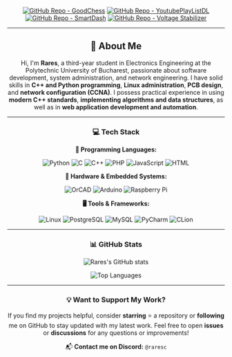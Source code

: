 <div align="center">

[![GitHub Repo - GoodChess](https://img.shields.io/badge/Repo-GoodChess-6f42c1?style=for-the-badge&logo=github)](https://github.com/t0ry003/GoodChess)
[![GitHub Repo - YoutubePlayListDL](https://img.shields.io/badge/Repo-YoutubePlayListDL-1da1f2?style=for-the-badge&logo=github)](https://github.com/t0ry003/YoutubePlayListDL)
[![GitHub Repo - SmartDash](https://img.shields.io/badge/Repo-SmartDash-ff4500?style=for-the-badge&logo=github)](https://github.com/t0ry003/SmartDash)
[![GitHub Repo - Voltage Stabilizer](https://img.shields.io/badge/Repo-Voltage_Stabilizer-32cd32?style=for-the-badge&logo=github)](https://github.com/t0ry003/Series-Regulator-Voltage-Stabilizer-OrCad)


</div>

---

<div align="center">

## 👋 About Me

Hi, I'm **Rares**, a third-year student in Electronics Engineering at the Polytechnic University of Bucharest, passionate about software development, system administration, and network engineering. I have solid skills in **C++ and Python programming**, **Linux administration**, **PCB design**, and **network configuration (CCNA)**. I possess practical experience in using **modern C++ standards**, **implementing algorithms and data structures**, as well as in **web application development and automation**.

---

### 💻 Tech Stack

**🚀 Programming Languages:**

![Python](https://img.shields.io/badge/Python-3776AB?style=for-the-badge&logo=python&logoColor=white)
![C](https://img.shields.io/badge/C-27338B?style=for-the-badge&logo=c&logoColor=white)
![C++](https://img.shields.io/badge/C++-00599C?style=for-the-badge&logo=c%2B%2B&logoColor=white)
![PHP](https://img.shields.io/badge/PHP-777BB4?style=for-the-badge&logo=php&logoColor=white)
![JavaScript](https://img.shields.io/badge/JavaScript-F7DF1E?style=for-the-badge&logo=javascript&logoColor=black)
![HTML](https://img.shields.io/badge/HTML-E34F26?style=for-the-badge&logo=html5&logoColor=white)

**🔌 Hardware & Embedded Systems:**

![OrCAD](https://img.shields.io/badge/OrCAD-FF0000?style=for-the-badge&logo=circuitverse&logoColor=white)
![Arduino](https://img.shields.io/badge/Arduino-00979D?style=for-the-badge&logo=arduino&logoColor=white)
![Raspberry Pi](https://img.shields.io/badge/Raspberry_Pi-A22846?style=for-the-badge&logo=raspberrypi&logoColor=white)

**🖥️ Tools & Frameworks:**

![Linux](https://img.shields.io/badge/Linux-FCC624?style=for-the-badge&logo=linux&logoColor=black)
![PostgreSQL](https://img.shields.io/badge/PostgreSQL-336791?style=for-the-badge&logo=postgresql&logoColor=white)
![MySQL](https://img.shields.io/badge/MySQL-336791?style=for-the-badge&logo=mysql&logoColor=white)
![PyCharm](https://img.shields.io/badge/PyCharm-000000?style=for-the-badge&logo=pycharm&logoColor=white)
![CLion](https://img.shields.io/badge/CLion-000000?style=for-the-badge&logo=clion&logoColor=white)

---

### 📊 GitHub Stats

![Rares's GitHub stats](https://github-readme-stats.vercel.app/api?username=t0ry003&show_icons=true&theme=dark&hide_border=true&include_all_commits=true&count_private=true)

![Top Languages](https://github-readme-stats.vercel.app/api/top-langs/?username=t0ry003&layout=compact&theme=dark&hide_border=true)

---

### 💡 Want to Support My Work?

If you find my projects helpful, consider **starring** ⭐ a repository or **following** me on GitHub to stay updated with my latest work. Feel free to open **issues** or **discussions** for any questions or improvements!

📬 **Contact me on Discord:** `@raresc`

</div>
